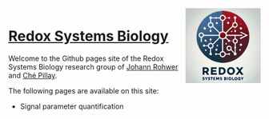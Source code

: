 
<img src="rsb3.png" alt="logo" align="right" width="150"/>

# [Redox Systems Biology](https://redoxsysbio.github.io)

Welcome to the Github pages site of the Redox Systems Biology research group of 
[Johann Rohwer](https://github.com/jmrohwer) and
[Ché Pillay](https://github.com/Chepillay).

The following pages are available on this site:

- Signal parameter quantification

  
